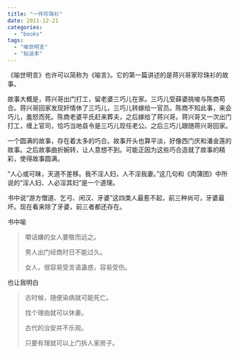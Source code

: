 ```yaml
---
title: "一件珍珠衫"
date: 2011-12-21
categories: 
  - "books"
tags: 
  - "喻世明言"
  - "拟话本"
---
```


《喻世明言》也许可以简称为《喻言》。它的第一篇讲述的是蒋兴哥家珍珠衫的故事。

故事大概是，蒋兴哥出门打工，留老婆三巧儿在家。三巧儿受薛婆挑唆与陈商苟合。蒋兴哥回家发现奸情休了三巧儿，三巧儿转嫁给一官员。陈商不知此事，来会巧儿，羞怒而死。陈商老婆平氏赶来葬夫，之后嫁给了蒋兴哥。蒋兴哥又一次出门打工，缠上官司，恰巧当地县令是三巧儿现任老公。之后三巧儿跟随蒋兴哥回家。

一个圆满的故事，存在着太多的巧合。故事开头也算平淡，好像西门庆和潘金莲的故事。之后故事曲折婉转，让人意想不到。可能正因为这些巧合造就了故事的精彩，使得故事圆满。

“人心或可昧，天道不差移。我不淫人妇，人不淫我妻。”这几句和《肉蒲团》中所说的“淫人妇、人必淫其妇”是一个道理。

书中说“游方僧道、乞弓、闲汉、牙婆”这四类人最惹不起，前三种尚可，牙婆最坏。现在看来除了牙婆，前三者都还存在。

书中喻

> 嚼话嫌的女人要敬而远之。
> 
> 男人出门经商时日不能过久。
> 
> 女人，很容易受言语蛊惑，容易受伤。

也让我明白

> 古时候，随便染病就可能死亡。
> 
> 找个理由就可以休妻。
> 
> 古代的治安并不乐观。
> 
> 只要有理就可以上门拆人家房子。
